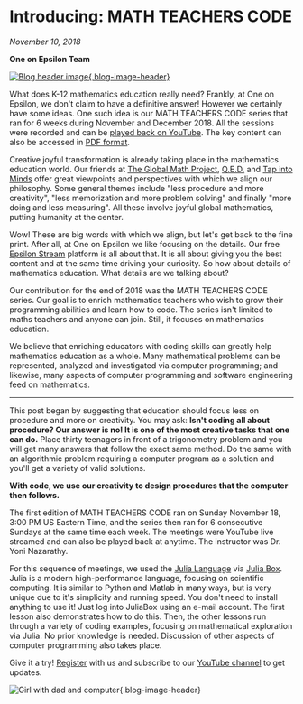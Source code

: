 # Introducing: MATH TEACHERS CODE

*November 10, 2018*

**One on Epsilon Team**

[![Blog header image](https://es-app.com/assets/mtcmtc.jpg){.blog-image-header}](https://www.youtube.com/watch?v=tvA8tvn744k&list=PL7RZyOlq_Xnw3B5per3IUyuE3Uhp4LjNZ&index=7)

What does K-12 mathematics education really need? Frankly, at One on Epsilon, we don't claim to have a definitive answer! However we certainly have some ideas. One such idea is our MATH TEACHERS CODE series that ran for 6 weeks during November and December 2018. All the sessions were recorded and can be [played back on YouTube](https://www.youtube.com/watch?v=tvA8tvn744k&list=PL7RZyOlq_Xnw3B5per3IUyuE3Uhp4LjNZ&index=7). The key content can also be accessed in [PDF format](https://es-app.com/youtube-files/MATH-TEACHERS-CODE-2018-Summary.pdf).

Creative joyful transformation is already taking place in the mathematics education world. Our friends at [The Global Math Project](https://www.globalmathproject.org/), [Q.E.D.](https://medium.com/q-e-d) and [Tap into Minds](https://tapintoteenminds.com/) offer great viewpoints and perspectives with which we align our philosophy. Some general themes include "less procedure and more creativity", "less memorization and more problem solving" and finally "more doing and less measuring". All these involve joyful global mathematics, putting humanity at the center.

Wow! These are big words with which we align, but let's get back to the fine print. After all, at One on Epsilon we like focusing on the details. Our free [Epsilon Stream](https://oneonepsilon.com/epsilonstream/) platform is all about that. It is all about giving you the best content and at the same time driving your curiosity. So how about details of mathematics education. What details are we talking about?

Our contribution for the end of 2018 was the MATH TEACHERS CODE series. Our goal is to enrich mathematics teachers who wish to grow their programming abilities and learn how to code. The series isn't limited to maths teachers and anyone can join. Still, it focuses on mathematics education.

We believe that enriching educators with coding skills can greatly help mathematics education as a whole. Many mathematical problems can be represented, analyzed and investigated via computer programming; and likewise, many aspects of computer programming and software engineering feed on mathematics.

***

This post began by suggesting that education should focus less on procedure and more on creativity. You may ask: **Isn't coding all about procedure? Our answer is no! It is one of the most creative tasks that one can do.** Place thirty teenagers in front of a trigonometry problem and you will get many answers that follow the exact same method. Do the same with an algorithmic problem requiring a computer program as a solution and you'll get a variety of valid solutions.

**With code, we use our creativity to design procedures that the computer then follows.**

The first edition of MATH TEACHERS CODE ran on Sunday November 18, 3:00 PM US Eastern Time, and the series then ran for 6 consecutive Sundays at the same time each week. The meetings were YouTube live streamed and can also be played back at anytime. The instructor was Dr. Yoni Nazarathy.

For this sequence of meetings, we used the [Julia Language](https://julialang.org/) via [Julia Box](https://www.juliabox.com/). Julia is a modern high-performance language, focusing on scientific computing. It is similar to Python and Matlab in many ways, but is very unique due to it's simplicity and running speed. You don't need to install anything to use it! Just log into JuliaBox using an e-mail account. The first lesson also demonstrates how to do this. Then, the other lessons run through a variety of coding examples, focusing on mathematical exploration via Julia. No prior knowledge is needed. Discussion of other aspects of computer programming also takes place.

Give it a try! [Register](https://oneonepsilon.com/register/) with us and subscribe to our [YouTube channel](https://www.youtube.com/channel/UCgJdh1-DfCRQ1O9w2ez5AkQ) to get updates.

![Girl with dad and computer](https://es-app.com/blog-assets/girl-with-data-and-computer.gif){.blog-image-header}